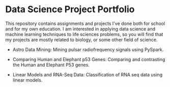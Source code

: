 # Data Science Project Portfolio

This repository contains assignments and projects I've done both for school and for my own education. I am interested in applying data science and machine learning techniques to life sciences problems, so you will find that my projects are mostly related to biology, or some other field of science.

* Astro Data Mining:  Mining pulsar radiofrequency signals using PySpark.


* Comparing Human and Elephant p53 Genes: Comparing and contrasting the Human and Elephant P53 genes.


* Linear Models and RNA-Seq Data: Classification of RNA seq data using linear models.
